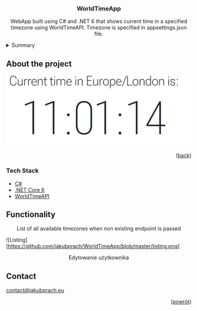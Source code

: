 <div id="top"></div>
<br />
<div align="center">

<h3 align="center">WorldTimeApp</h3>
  <p align="center">
    WebApp built using C# and .NET 6 that shows current time in a specified timezone using WorldTimeAPI.
    Timezone is specified in appsettings.json file.
  </p>
</div>



<!-- TABLE OF CONTENTS -->
<details>
  <summary>Summary</summary>
  <ol>
    <li>
      <a href="#About">About</a>
      <ul>
        <li><a href="#Tech-Stack">Tech Stack</a></li>
      </ul>
    </li>
    <li>
        <a href="#How-to-install">How to install</a>
    </li>
    <li><a href="#Functionality">Functionality</a></li>
    <li><a href="#Contact">Contact</a></li>
  </ol>
</details>



<!-- ABOUT THE PROJECT -->
## About the project

![Landing](https://github.com/jakubprach/WorldTimeApp/blob/master/landing.png)

<p align="right">(<a href="#top">back</a>)</p>



### Tech Stack
* [C#](https://docs.microsoft.com/pl-pl/dotnet/csharp/tour-of-csharp/)
* [.NET Core 6](https://docs.microsoft.com/pl-pl/dotnet/core/whats-new/dotnet-6)
* [WorldTimeAPI](http://worldtimeapi.org/)

## Functionality

<p align="center">
    List of all available timezones when non existing endpoint is passed
</p>

![Listing][https://github.com/jakubprach/WorldTimeApp/blob/master/listing.png]
<p align="center">
    Edytowanie użytkownika
</p>


## Contact

contact@jakubprach.eu


<p align="right">(<a href="#top">powrót</a>)</p>
